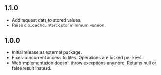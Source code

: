 ## 1.1.0
- Add request date to stored values.
- Raise dio_cache_interceptor minimum version.

## 1.0.0
- Initial release as external package.
- Fixes concurrent access to files. Operations are locked per keys.
- Web implementation doesn't throw exceptions anymore. Returns null or false result instead.
